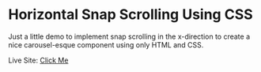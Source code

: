 # Horizontal Snap Scrolling Using CSS

Just a little demo to implement snap scrolling in the x-direction to create a nice carousel-esque component using only HTML and CSS.

Live Site: [Click Me](https://jolterix20.github.io/horizontal-media-scrolling/)
